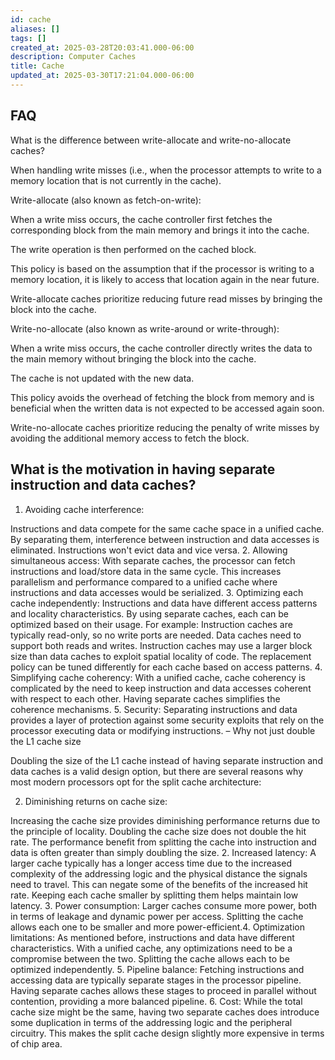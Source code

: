 ```yaml
---
id: cache
aliases: []
tags: []
created_at: 2025-03-28T20:03:41.000-06:00
description: Computer Caches
title: Cache
updated_at: 2025-03-30T17:21:04.000-06:00
---
```


## FAQ

What is the difference between write-allocate and write-no-allocate caches?

When handling write misses (i.e., when the processor attempts to write to a memory location that is not currently in the cache).

Write-allocate (also known as fetch-on-write):

When a write miss occurs, the cache controller first fetches the corresponding block from the main memory and brings it into the cache.

The write operation is then performed on the cached block.

This policy is based on the assumption that if the processor is writing to a memory location, it is likely to access that location again in the near future.

Write-allocate caches prioritize reducing future read misses by bringing the block into the cache.

Write-no-allocate (also known as write-around or write-through):

When a write miss occurs, the cache controller directly writes the data to the main memory without bringing the block into the cache.

The cache is not updated with the new data.

This policy avoids the overhead of fetching the block from memory and is beneficial when the written data is not expected to be accessed again soon.

Write-no-allocate caches prioritize reducing the penalty of write misses by avoiding the additional memory access to fetch the block.

## What is the motivation in having separate instruction and data caches?

1. Avoiding cache interference: 

Instructions and data compete for the same cache space in a unified cache. By separating them, interference between instruction and data accesses is eliminated. Instructions won't evict data and vice versa. 2. Allowing simultaneous access: With separate caches, the processor can fetch instructions and load/store data in the same cycle. This increases parallelism and performance compared to a unified cache where instructions and data accesses would be serialized. 3. Optimizing each cache independently: Instructions and data have different access patterns and locality characteristics. By using separate caches, each can be optimized based on their usage. For example: Instruction caches are typically read-only, so no write ports are needed. Data caches need to support both reads and writes. Instruction caches may use a larger block size than data caches to exploit spatial locality of code. The replacement policy can be tuned differently for each cache based on access patterns. 4. Simplifying cache coherency: With a unified cache, cache coherency is complicated by the need to keep instruction and data accesses coherent with respect to each other. Having separate caches simplifies the coherence mechanisms. 5. Security: Separating instructions and data provides a layer of protection against some security exploits that rely on the processor executing data or modifying instructions. – Why not just double the L1 cache size

Doubling the size of the L1 cache instead of having separate instruction and data caches is a valid design option, but there are several reasons why most modern processors opt for the split cache architecture:

2. Diminishing returns on cache size: 

Increasing the cache size provides diminishing performance returns due to the principle of locality. Doubling the cache size does not double the hit rate. The performance benefit from splitting the cache into instruction and data is often greater than simply doubling the size. 2. Increased latency: A larger cache typically has a longer access time due to the increased complexity of the addressing logic and the physical distance the signals need to travel. This can negate some of the benefits of the increased hit rate. Keeping each cache smaller by splitting them helps maintain low latency. 3. Power consumption: Larger caches consume more power, both in terms of leakage and dynamic power per access. Splitting the cache allows each one to be smaller and more power-efficient.4. Optimization limitations: As mentioned before, instructions and data have different characteristics. With a unified cache, any optimizations need to be a compromise between the two. Splitting the cache allows each to be optimized independently. 5. Pipeline balance: Fetching instructions and accessing data are typically separate stages in the processor pipeline. Having separate caches allows these stages to proceed in parallel without contention, providing a more balanced pipeline. 6. Cost: While the total cache size might be the same, having two separate caches does introduce some duplication in terms of the addressing logic and the peripheral circuitry. This makes the split cache design slightly more expensive in terms of chip area.
